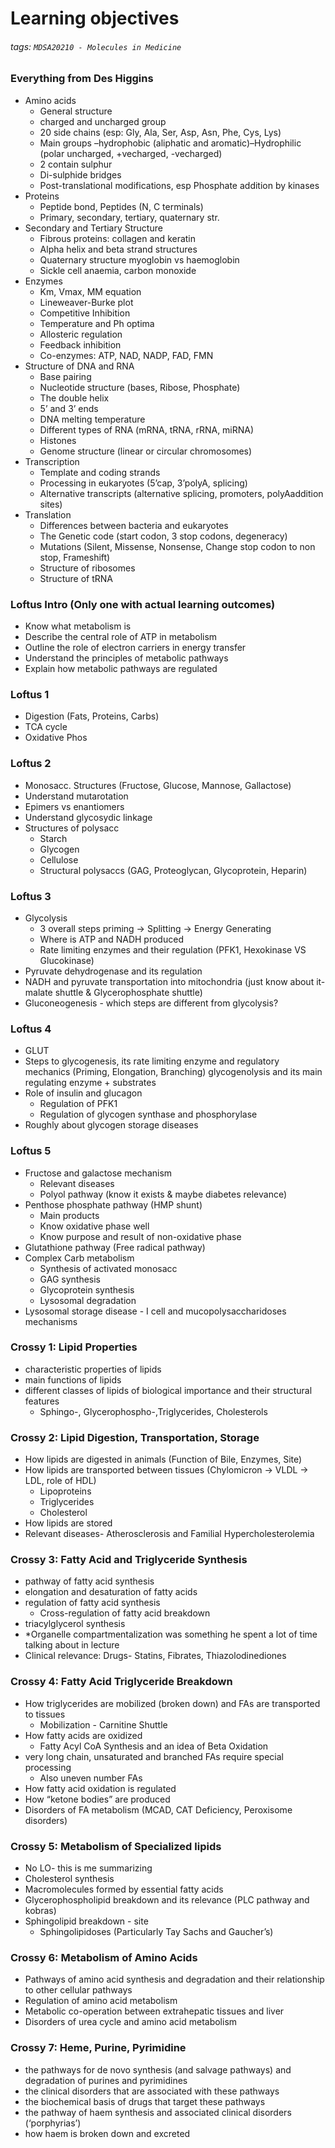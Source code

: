 # Learning objectives
###### tags: `MDSA20210 - Molecules in Medicine`

### Everything from Des Higgins
- Amino acids
    - General structure
    - charged and uncharged group
    - 20 side chains (esp: Gly, Ala, Ser, Asp, Asn, Phe, Cys, Lys)
    - Main groups –hydrophobic (aliphatic and aromatic)–Hydrophilic (polar uncharged, +vecharged, -vecharged)
    - 2 contain sulphur
    - Di-sulphide bridges
    - Post-translational modifications, esp Phosphate addition by kinases 
- Proteins
    - Peptide bond, Peptides (N, C terminals)
    - Primary, secondary, tertiary, quaternary str.
- Secondary and Tertiary Structure
    - Fibrous proteins: collagen and keratin
    - Alpha helix and beta strand structures
    - Quaternary structure myoglobin vs haemoglobin
    - Sickle cell anaemia, carbon monoxide
- Enzymes
    - Km, Vmax, MM equation
    - Lineweaver-Burke plot
    - Competitive Inhibition
    - Temperature and Ph optima
    - Allosteric regulation
    - Feedback inhibition
    - Co-enzymes: ATP, NAD, NADP, FAD, FMN
- Structure of DNA and RNA
    - Base pairing
    - Nucleotide structure (bases, Ribose, Phosphate)
    - The double helix
    - 5’ and 3’ ends
    - DNA melting temperature
    - Different types of RNA (mRNA, tRNA, rRNA, miRNA)
    - Histones
    - Genome structure (linear or circular chromosomes)
- Transcription
    - Template and coding strands
    - Processing in eukaryotes (5’cap, 3’polyA, splicing)
    - Alternative transcripts (alternative splicing, promoters, polyAaddition sites)
- Translation
    - Differences between bacteria and eukaryotes
    - The Genetic code (start codon, 3 stop codons, degeneracy)
    - Mutations (Silent, Missense, Nonsense, Change stop codon to non stop, Frameshift)
    - Structure of ribosomes
    - Structure of tRNA

### Loftus Intro (Only one with actual learning outcomes)
- Know what metabolism is
- Describe the central role of ATP in metabolism 
- Outline the role of electron carriers in energy transfer
- Understand the principles of metabolic pathways
- Explain how metabolic pathways are regulated 

### Loftus 1
- Digestion (Fats, Proteins, Carbs)
- TCA cycle
- Oxidative Phos

### Loftus 2
- Monosacc. Structures (Fructose, Glucose, Mannose, Gallactose)
- Understand mutarotation
- Epimers vs enantiomers
- Understand glycosydic linkage
- Structures of polysacc
    - Starch
    - Glycogen
    - Cellulose
    - Structural polysaccs (GAG, Proteoglycan, Glycoprotein, Heparin)

### Loftus 3
- Glycolysis 
    - 3 overall steps priming -> Splitting -> Energy Generating
    - Where is ATP and NADH produced
    - Rate limiting enzymes and their regulation (PFK1, Hexokinase VS Glucokinase)
- Pyruvate dehydrogenase and its regulation
- NADH and pyruvate transportation into mitochondria (just know about it- malate shuttle & Glycerophosphate shuttle)
- Gluconeogenesis - which steps are different from glycolysis?

### Loftus 4
- GLUT
- Steps to glycogenesis, its rate limiting enzyme and regulatory mechanics (Priming, Elongation, Branching) glycogenolysis and its main regulating enzyme + substrates
- Role of insulin and glucagon
    - Regulation of PFK1
    - Regulation of glycogen synthase and phosphorylase
- Roughly about glycogen storage diseases

### Loftus 5
- Fructose and galactose mechanism
    - Relevant diseases
    - Polyol pathway (know it exists & maybe diabetes relevance)
- Penthose phosphate pathway (HMP shunt)
    - Main products
    - Know oxidative phase well
    - Know purpose and result of non-oxidative phase
- Glutathione pathway (Free radical pathway)
- Complex Carb metabolism
    - Synthesis of activated monosacc
    - GAG synthesis
    - Glycoprotein synthesis
    - Lysosomal degradation
- Lysosomal storage disease - I cell and mucopolysaccharidoses mechanisms

### Crossy 1: Lipid Properties
- characteristic properties of lipids
- main functions of lipids
- different classes of lipids of biological importance and their structural features
    - Sphingo-, Glycerophospho-,Triglycerides, Cholesterols

### Crossy 2: Lipid Digestion, Transportation, Storage
- How lipids are digested in animals (Function of Bile, Enzymes, Site)
- How lipids are transported between tissues (Chylomicron -> VLDL -> LDL, role of HDL)
    - Lipoproteins
    - Triglycerides
    - Cholesterol
- How lipids are stored
- Relevant diseases- Atherosclerosis and Familial Hypercholesterolemia

### Crossy 3: Fatty Acid and Triglyceride Synthesis
- pathway of fatty acid synthesis
- elongation and desaturation of fatty acids
- regulation of fatty acid synthesis
    - Cross-regulation of fatty acid breakdown
- triacylglycerol synthesis
- *Organelle compartmentalization was something he spent a lot of time talking about in lecture
- Clinical relevance: Drugs- Statins, Fibrates, Thiazolodinediones

### Crossy 4: Fatty Acid Triglyceride Breakdown
- How triglycerides are mobilized (broken down) and FAs are  transported to tissues
    - Mobilization - Carnitine Shuttle
- How fatty acids are oxidized
    - Fatty Acyl CoA Synthesis and an idea of Beta Oxidation
- very long chain, unsaturated and branched FAs  require special processing
    - Also uneven number FAs
- How fatty acid oxidation is regulated
- How “ketone bodies” are produced 
- Disorders of FA metabolism (MCAD, CAT Deficiency, Peroxisome disorders)

### Crossy 5: Metabolism of Specialized lipids
- No LO- this is me summarizing
- Cholesterol synthesis
- Macromolecules formed by essential fatty acids
- Glycerophospholipid breakdown and its relevance (PLC pathway and kobras)
- Sphingolipid breakdown - site
    - Sphingolipidoses (Particularly Tay Sachs and Gaucher’s)

### Crossy 6: Metabolism of Amino Acids
- Pathways of amino acid synthesis and degradation and their relationship to other cellular pathways
- Regulation of amino acid metabolism
- Metabolic co-operation between extrahepatic tissues and liver 
- Disorders of urea cycle and amino acid metabolism

### Crossy 7: Heme, Purine, Pyrimidine
- the pathways for de novo synthesis (and salvage pathways) and degradation of purines and pyrimidines 
- the clinical disorders that are associated with these pathways
- the biochemical basis of drugs that target these pathways
- the pathway of haem synthesis and associated clinical disorders (‘porphyrias’)
- how haem is broken down and excreted
